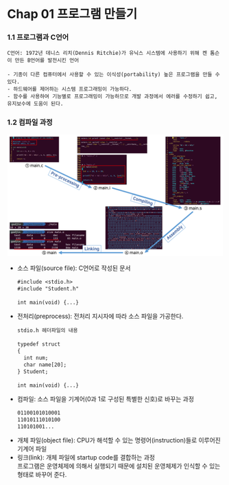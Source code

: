 <h1>Chap 01 프로그램 만들기</h1>

<h3>1.1 프로그램과 C언어</h3>

```
C언어: 1972년 데니스 리치(Dennis Ritchie)가 유닉스 시스템에 사용하기 위해 켄 톰슨이 만든 B언어를 발전시킨 언어

- 기종이 다른 컴퓨터에서 사용할 수 있는 이식성(portability) 높은 프로그램을 만들 수 있다.
- 하드웨어를 제어하는 시스템 프로그래밍이 가능하다.
- 함수를 사용하여 기능별로 프로그래밍이 가능하므로 개발 과정에서 에러를 수정하기 쉽고, 유지보수에 도움이 된다.
```

<h3>1.2 컴파일 과정</h3>

<p>
  <kbd><img src="./img/01.png"></kbd>
</p>

- 소스 파일(source file): C언어로 작성된 문서
  ```
  #include <stdio.h>
  #include "Student.h"
  
  int main(void) {...}
  ```
- 전처리(preprocess): 전처리 지시자에 따라 소스 파일을 가공한다.
  ```
  stdio.h 헤더파일의 내용
  
  typedef struct 
  {
    int num;
    char name[20];
  } Student;
  
  int main(void) {...}
  ```
- 컴파일: 소스 파일을 기계어(0과 1로 구성된 특별한 신호)로 바꾸는 과정
  ```
  01100101010001
  11010111010100
  110101001...
  ```
- 개체 파일(object file): CPU가 해석할 수 있는 명령어(instruction)들로 이루어진 기계어 파일
- 링크(link): 개체 파일에 startup code를 결합하는 과정<br>
  프로그램은 운영체제에 의해서 실행되기 때문에 설치된 운영체제가 인식할 수 있는 형태로 바꾸어 준다.
